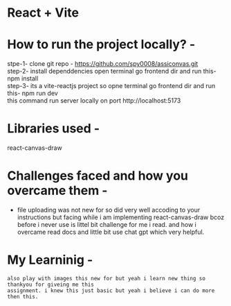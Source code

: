 # React + Vite 
# How to run the project locally? -
  stpe-1- clone git repo - https://github.com/spy0008/assiconvas.git <br> 
  step-2- install dependdencies open terminal go frontend dir and run this- npm install <br>
  step-3- its a vite-reactjs project so opne terminal go frontend dir and run this- npm run dev <br>
  this command run server locally on port http://localhost:5173<br>

# Libraries used -
   react-canvas-draw

# Challenges faced and how you overcame them -
  - file uploading was not new for so did very well accoding to your instructions but facing while i am implementing 
    react-canvas-draw bcoz before i never use is littel bit challenge for me i read. and how i overcame read docs and little bit 
    use chat gpt which very helpful.

# My Learninig -
    also play with images this new for but yeah i learn new thing so thankyou for giveing me this
    assignment. i knew this just basic but yeah i believe i can do more then this.
    
